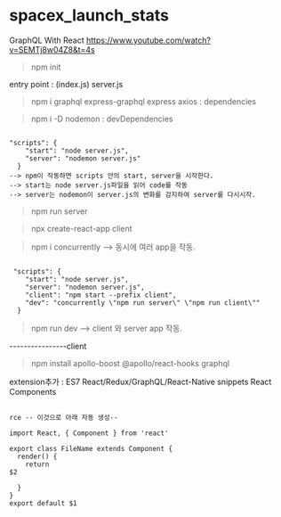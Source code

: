 # spacex_launch_stats

GraphQL With React
https://www.youtube.com/watch?v=SEMTj8w04Z8&t=4s


>npm init

entry point : (index.js) server.js

> npm i graphql express-graphql express axios    : dependencies

> npm i -D nodemon    : devDependencies

<pre><code>
"scripts": {
    "start": "node server.js",
    "server": "nodemon server.js"
  }
--> npm이 작동하면 scripts 안의 start, server을 시작한다.
--> start는 node server.js파일을 읽어 code를 작동
--> server는 nodemon이 server.js의 변화를 감지하여 server를 다시시작.
</code></pre>

> npm run server

> npx create-react-app client

> npm i concurrently --> 동시에 여러 app을 작동.

<pre><code>
 "scripts": {
    "start": "node server.js",
    "server": "nodemon server.js",
    "client": "npm start --prefix client",
    "dev": "concurrently \"npm run server\" \"npm run client\""
  }
</code></pre>

> npm run dev     --> client 와 server app 작동.


----------------client

> npm install apollo-boost @apollo/react-hooks graphql

extension추가 : ES7 React/Redux/GraphQL/React-Native snippets
React Components

<pre><code>
rce -- 이것으로 아래 자동 생성--

import React, { Component } from 'react'

export class FileName extends Component {
  render() {
    return <div>$2</div>
  }
}
export default $1
</code></pre>



